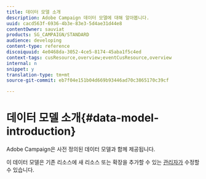 ```yaml
---
title: 데이터 모델 소개
description: Adobe Campaign 데이터 모델에 대해 알아봅니다.
uuid: cacd563f-6936-4b3e-83e3-5d4ae31d44e8
contentOwner: sauviat
products: SG_CAMPAIGN/STANDARD
audience: developing
content-type: reference
discoiquuid: 4e0468da-3052-4ce5-8174-45aba1f5c4ed
context-tags: cusResource,overview;eventCusResource,overview
internal: n
snippet: y
translation-type: tm+mt
source-git-commit: eb7f04e151b04d669b93446ad70c3865170c39cf

---
```



# 데이터 모델 소개{#data-model-introduction}

Adobe Campaign은 사전 정의된 데이터 모델과 함께 제공됩니다.

이 데이터 모델은 기존 리소스에 새 리소스 또는 확장을 추가할 수 있는 [관리자가](../../administration/using/users-management.md#functional-administrators) 수정할 수 있습니다.
